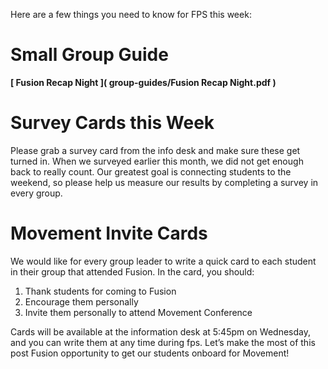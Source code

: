 Here are a few things you need to know for FPS this week:

# Small Group Guide
**[ Fusion Recap Night ]( group-guides/Fusion Recap Night.pdf )**

# Survey Cards this Week
Please grab a survey card from the info desk and make sure these get turned in. When we surveyed earlier this month, we did not get enough back to really count. Our greatest goal is connecting students to the weekend, so please help us measure our results by completing a survey in every group.

# Movement Invite Cards
We would like for every group leader to write a quick card to each student in their group that attended Fusion. In the card, you should:

1. Thank students for coming to Fusion
2. Encourage them personally
3. Invite them personally to attend Movement Conference

Cards will be available at the information desk at 5:45pm on Wednesday, and you can write them at any time during fps. Let’s make the most of this post Fusion opportunity to get our students onboard for Movement!

